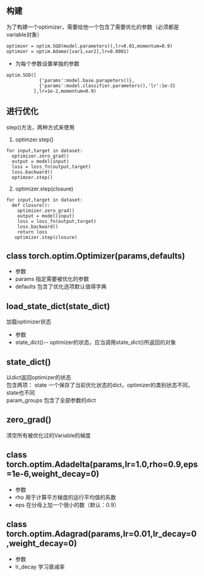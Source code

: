 ## 构建  
为了构建一个optimizer，需要给他一个包含了需要优化的参数（必须都是variable对象）  
```
optimzer = optim.SGD(model.parameters(),lr=0.01,momentum=0.9)  
optimzer = optim.Adama([var1,var2],lr=0.0001)
```  
* 为每个参数设置单独的参数  
```
optim.SGD([
            {'params':model.base.parapeters()},
            {'params':model.classifier.parameters(),'lr':1e-3}
          ],lr=1e-2,momentum=0.9)
```  
## 进行优化  
step()方法，两种方式来使用  
1. optimzer.step()  
```
for input,target in dataset:
  optimizer.zero_grad()
  output = model(input)
  loss = loss_fn(output,target)
  loss.backward()
  optimzer.step()
```  
2. optimizer.step(closure)  
```
for input,target in dataset:
  def closure():
    optimizer.zero_grad()
    output = model(input)
    loss = loss_fn(output,target)
    loss.backward()
    return loss 
   optimizer.step(closure)
```  
## class torch.optim.Optimizer(params,defaults)  
* 参数  
* params  指定需要被优化的参数  
* defaults 包含了优化选项默认值得字典  
## load_state_dict(state_dict)  
加载optimizer状态  
* 参数  
* state_dict()-- optimizer的状态，应当调用state_dict()所返回的对象  
## state_dict()  
以dict返回optimizer的状态  
包含两项：
  state 一个保存了当前优化状态的dict，optimizer的类别状态不同，state也不同  
  param_groups 包含了全部参数的dict  
## zero_grad()  
清空所有被优化过的Variable的梯度  
## class torch.optim.Adadelta(params,lr=1.0,rho=0.9,eps=1e-6,weight_decay=0)  
* 参数  
* rho 用于计算平方梯度的运行平均值的系数  
* eps 在分母上加一个很小的数（默认：0.9）  
## class torch.optim.Adagrad(params,lr=0.01,lr_decay=0,weight_decay=0)  
* 参数  
* lr_decay 学习衰减率  




